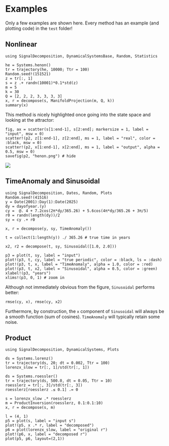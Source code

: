 # Examples
Only a few examples are shown here. Every method has an example (and plotting code) in the `test` folder!

## Nonlinear
```@example docs
using SignalDecomposition, DynamicalSystemsBase, Random, Statistics

he = Systems.henon()
tr = trajectory(he, 10000; Ttr = 100)
Random.seed!(151521)
z = tr[:, 1]
s = z .+ randn(10001)*0.1*std(z)
m = 5
k = 30
Q = [2, 2, 2, 3, 3, 3, 3]
x, r = decompose(s, ManifoldProjection(m, Q, k))
summary(x)
```

This method is nicely highlighted once going into the state space and looking at the attractor:

```@example docs
fig, ax = scatter(s[1:end-1], s[2:end]; markersize = 1, label = "input", msw = 0)
scatter!(p2, z[1:end-1], z[2:end], ms = 1, label = "real", color = :black, msw = 0)
scatter!(p2, x[1:end-1], x[2:end], ms = 1, label = "output", alpha = 0.5, msw = 0)
savefig(p2, "henon.png") # hide
```
![](henon.png)

## TimeAnomaly and Sinusoidal
```@example docs
using SignalDecomposition, Dates, Random, Plots
Random.seed!(41516)
y = Date(2001):Day(1):Date(2025)
dy = dayofyear.(y)
cy =  @. 4 + 7.2cos(2π*dy/365.26) + 5.6cos(4π*dy/365.26 + 3π/5)
r0 = randn(length(dy))/2
sy = cy .+ r0

x, r = decompose(y, sy, TimeAnomaly())

t = collect(1:length(y)) ./ 365.26 # true time in years

x2, r2 = decompose(t, sy, Sinusoidal([1.0, 2.0]))

p3 = plot(t, sy, label = "input")
plot!(p3, t, cy, label = "true periodic", color = :black, ls = :dash)
plot!(p3, t, x, label = "TimeAnomaly", alpha = 1.0, color = :red)
plot!(p3, t, x2, label = "Sinusoidal", alpha = 0.5, color = :green)
xlabel!(p3, "years")
xlims!(p3, 0, 1) # zoom in
```

Although not immediately obvious from the figure, `Sinusoidal` performs better:
```@example docs
rmse(cy, x), rmse(cy, x2)
```
Furthermore, by construction, the `x` component of `Sinusoidal` will always be a smooth function (sum of cosines). `TimeAnomaly` will typically retain some noise.

## Product
```@example docs
using SignalDecomposition, DynamicalSystems, Plots

ds = Systems.lorenz()
tr = trajectory(ds, 20; dt = 0.002, Ttr = 100)
lorenzx_slow = tr[:, 1]/std(tr[:, 1])

ds = Systems.roessler()
tr = trajectory(ds, 500.0, dt = 0.05, Ttr = 10)
roesslerz = tr[:, 3]/std(tr[:, 3])
roesslerz[roesslerz .≤ 0.1] .= 0

s = lorenzx_slow .* roesslerz
m = ProductInversion(roesslerz, 0.1:0.1:10)
x, r = decompose(s, m)

l = (4, 1)
p5 = plot(s, label = "input s")
plot!(p5, x .* r, label = "decomposed")
p6 = plot(lorenzx_slow, label = "original r")
plot!(p6, x, label = "decomposed r")
plot(p5, p6, layout=(2,1))
```
